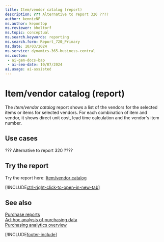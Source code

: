 ```yaml
---
title: Item/vendor catalog (report)
description: ??? Alternative to report 320 ????
author: kennieNP
ms.author: kepontop
ms.reviewer: bholtorf
ms.topic: conceptual
ms.search.keywords: reporting
ms.search.form: Report_720_Primary
ms.date: 10/03/2024
ms.service: dynamics-365-business-central
ms.custom:
 - ai-gen-docs-bap
 - ai-seo-date: 10/07/2024
ai.usage: ai-assisted
---
```


# Item/vendor catalog (report)

The *Item/vendor catalog* report shows a list of the vendors for the selected items or items for selected vendors. For each combination of item and vendor, it shows direct unit cost, lead time calculation and the vendor's item number.

## Use cases

??? Alternative to report 320 ????

## Try the report

Try the report here: [Item/vendor catalog](https://businesscentral.dynamics.com?report=720)

[!INCLUDE[ctrl-right-click-to-open-in-new-tab](../includes/ctrl-right-click-to-open-in-new-tab.md)]


## See also

[Purchase reports](../purchase-reports.md)  
[Ad-hoc analysis of purchasing data](../ad-hoc-analysis-purchasing.md)  
[Purchasing analytics overview](../purchasing-analytics-overview.md)   

[!INCLUDE[footer-include](../includes/footer-banner.md)]